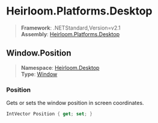 # Heirloom.Platforms.Desktop

> **Framework**: .NETStandard,Version=v2.1  
> **Assembly**: [Heirloom.Platforms.Desktop][0]  

## Window.Position

> **Namespace**: [Heirloom.Desktop][0]  
> **Type**: [Window][1]  

### Position

Gets or sets the window position in screen coordinates.

```cs
IntVector Position { get; set; }
```

[0]: ../Heirloom.Platforms.Desktop.md
[1]: Heirloom.Desktop.Window.md
